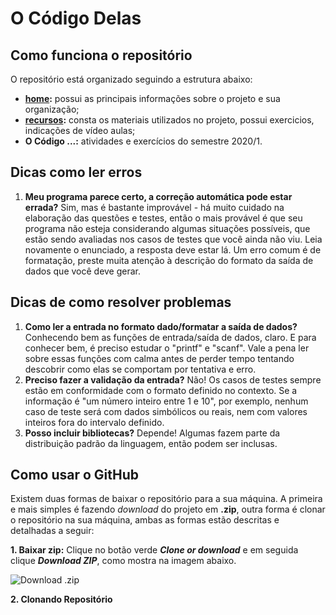 # O Código Delas

## Como funciona o repositório

O repositório está organizado seguindo a estrutura abaixo:
* **[home](https://github.com/ieeewieunb/codigodelas):** possui as principais informações sobre o projeto e sua organização;
* **[recursos](https://github.com/ieeewieunb/codigodelas/tree/master/recursos/C%2B%2B):** consta os materiais utilizados no projeto, possui exercicios, indicações de vídeo aulas;
* **O Código ...:** atividades e exercícios do semestre 2020/1.

## Dicas como ler erros

1. **Meu programa parece certo, a correção automática pode estar errada?** Sim, mas é bastante improvável - há muito cuidado na elaboração das questões e testes, então o mais provável é que seu programa não esteja considerando algumas situações possíveis, que estão sendo avaliadas nos casos de testes que você ainda não viu. Leia novamente o enunciado, a resposta deve estar lá. Um erro comum é de formatação, preste muita atenção à descrição do formato da saída de dados que você deve gerar.


## Dicas de como resolver problemas

1. **Como ler a entrada no formato dado/formatar a saída de dados?** Conhecendo bem as funções de entrada/saída de dados, claro. E para conhecer bem, é preciso estudar o "printf" e "scanf". Vale a pena ler sobre essas funções com calma antes de perder tempo tentando descobrir como elas se comportam por tentativa e erro.
2. **Preciso fazer a validação da entrada?** Não! Os casos de testes sempre estão em conformidade com o formato definido no contexto. Se a informação é "um número inteiro entre 1 e 10", por exemplo, nenhum caso de teste será com dados simbólicos ou reais, nem com valores inteiros fora do intervalo definido.
3. **Posso incluir bibliotecas?** Depende! Algumas fazem parte da distribuição padrão da linguagem, então podem ser inclusas.

## Como usar o GitHub

Existem duas formas de baixar o repositório para a sua máquina. A primeira e mais simples é fazendo *download* do projeto em **.zip**, outra forma é clonar o repositório na sua máquina, ambas as formas estão descritas e detalhadas a seguir:

**1. Baixar zip:** Clique no botão verde ***Clone or download*** e em seguida clique ***Download ZIP***, como mostra na imagem abaixo.

![Download .zip](https://i.ibb.co/YTrX5Cj/download-zip.png)

**2. Clonando Repositório**